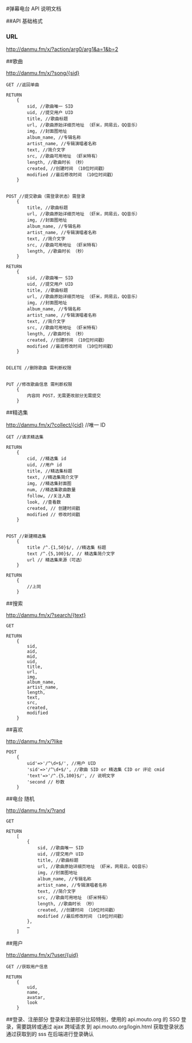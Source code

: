 #弹幕电台 API 说明文档

##API 基础格式


### URL
http://danmu.fm/x/?action/arg0/arg1&a=1&b=2



##歌曲

http://danmu.fm/x/?song/{sid}

	GET //返回单曲

	RETURN
		{
			sid, //歌曲唯一 SID
			uid, //提交用户 UID
			title, //歌曲标题
			url, //歌曲原始详细页地址 （虾米，网易云，QQ音乐）
			img, //封面图地址
			album_name, //专辑名称
			artist_name, //专辑演唱者名称
			text, //简介文字
			src, //歌曲可用地址 （虾米特有）
			length, //歌曲时长 （秒）
			created, //创建时间 （10位时间戳）
			modified //最后修改时间 （10位时间戳）
		}


	POST //提交歌曲（需登录状态）需登录
		{
			title, //歌曲标题
			url, //歌曲原始详细页地址 （虾米，网易云，QQ音乐）
			img, //封面图地址
			album_name, //专辑名称
			artist_name, //专辑演唱者名称
			text, //简介文字
			src, //歌曲可用地址 （虾米特有）
			length, //歌曲时长 （秒）
		}

	RETURN
		{
			sid, //歌曲唯一 SID
			uid, //提交用户 UID
			title, //歌曲标题
			url, //歌曲原始详细页地址 （虾米，网易云，QQ音乐）
			img, //封面图地址
			album_name, //专辑名称
			artist_name, //专辑演唱者名称
			text, //简介文字
			src, //歌曲可用地址 （虾米特有）
			length, //歌曲时长 （秒）
			created, //创建时间 （10位时间戳）
			modified //最后修改时间 （10位时间戳）
		}
	

	DELETE //删除歌曲 需判断权限


	PUT //修改歌曲信息 需判断权限
		{
			内容同 POST，无需更改部分无需提交
		}



##精选集 

http://danmu.fm/x/?collect/{cid}   //唯一 ID

	GET //请求精选集

	RETURN
		{
			cid, //精选集 id
			uid, //用户 id
			title, //精选集标题
			text, //精选集简介文字
			img, //精选集封面图
			num, //精选集歌曲数量
			follow, //关注人数
			look, //查看数
			created, // 创建时间戳
			modified // 修改时间戳
		}
 

 	POST //新建精选集
		{
			title /^.{1,50}$/, //精选集 标题
			text /^.{5,100}$/, // 精选集简介文字
			url // 精选集来源（可选）
		}

	RETURN
		{
			//上同
		}


##搜索


http://danmu.fm/x/?search/{text} 

	GET

	RETURN
		{
			sid,
			aid,
			mid,
			uid,
			title,
			url,
			img,
			album_name,
			artist_name,
			length,
			text,
			src,
			created,
			modified
		}


##喜欢

http://danmu.fm/x/?like
	
	POST
		{
			uid'=>'/^\d+$/', //用户 UID
			'sid'=>'/^\d+$/', //歌曲 SID or 精选集 CID or 评论 cmid
			'text'=>'/^.{5,100}$/', // 说明文字
			'second // 秒数
		}


##电台 随机

http://danmu.fm/x/?rand

	GET

	RETURN 
		[
			{
				sid, //歌曲唯一 SID
				uid, //提交用户 UID
				title, //歌曲标题
				url, //歌曲原始详细页地址 （虾米，网易云，QQ音乐）
				img, //封面图地址
				album_name, //专辑名称
				artist_name, //专辑演唱者名称
				text, //简介文字
				src, //歌曲可用地址 （虾米特有）
				length, //歌曲时长 （秒）
				created, //创建时间 （10位时间戳）
				modified //最后修改时间 （10位时间戳）
			},
			…
		]

##用户

http://danmu.fm/x/?user/{uid}

	GET //获取用户信息

	RETURN
		{
			uid,
			name,
			avatar,
			look
		}


##登录、注册部分
	登录和注册部分比较特别，使用的 api.mouto.org 的 SSO 登录，需要跳转或通过 ajax 跨域请求 到 api.mouto.org/login.html
	获取登录状态 通过获取到的 sss 在后端进行登录确认